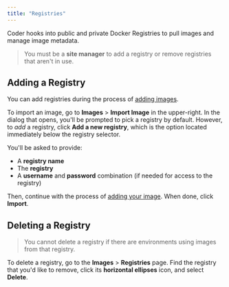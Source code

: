 ```yaml
---
title: "Registries"
---
```


Coder hooks into public and private Docker Registries to pull images and manage
image metadata.

> You must be a **site manager** to add a registry or remove registries that
> aren't in use.

## Adding a Registry

You can add registries during the process of [adding
images](../../images/index.md).

To import an image, go to **Images** > **Import Image** in the upper-right. In
the dialog that opens, you'll be prompted to pick a registry by default.
However, to _add_ a registry, click **Add a new registry**, which is the option
located immediately below the registry selector.

You'll be asked to provide:

- A **registry name**
- The **registry**
- A **username** and **password** combination (if needed for access to the
  registry)

Then, continue with the process of [adding your
image](../../images/index.md). When done, click **Import**.

## Deleting a Registry

> You cannot delete a registry if there are environments using images from that
> registry.

To delete a registry, go to the **Images** > **Registries** page. Find the
registry that you'd like to remove, click its **horizontal ellipses** icon, and
select **Delete**.
